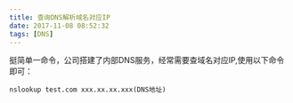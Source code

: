 ```yaml
---
title: 查询DNS解析域名对应IP
date: 2017-11-08 08:52:32
tags: [DNS]
---
```



挺简单一命令，公司搭建了内部DNS服务，经常需要查域名对应IP,使用以下命令即可：

```shell
nslookup test.com xxx.xx.xx.xxx(DNS地址)
```